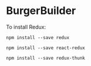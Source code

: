 # BurgerBuilder

To install Redux:
```
npm install --save redux

npm install --save react-redux

npm install --save redux-thunk
```
